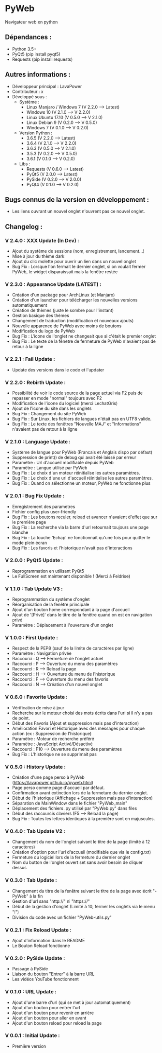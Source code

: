 # PyWeb
Navigateur web en python

## Dépendances :
- Python 3.5+
- PyQt5 (pip install pyqt5)
- Requests (pip install requests)

## Autres informations :
- Développeur principal : LavaPower
- Contributeur : x
- Développé sous :
  - Système :
    - Linux Manjaro / Windows 7 (V 2.2.0 --> Latest)
    - Windows 10 (V 2.1.0 --> V 2.2.0)
    - Linux Ubuntu 17.10 (V 0.5.0 --> V 2.1.0)
    - Linux Debian 9 (V 0.2.0 --> V 0.5.0)
    - Windows 7 (V 0.1.0 --> V 0.2.0)
  - Version Python :
    - 3.6.5 (V 2.2.0 --> Latest)
    - 3.6.4 (V 2.1.0 --> V 2.2.0)
    - 3.6.3 (V 0.5.0 --> V 2.1.0)
    - 3.5.3 (V 0.2.0 --> V 0.5.0)
    - 3.6.1 (V 0.1.0 --> V 0.2.0)
  - Libs :
    - Requests (V 0.6.0 --> Latest)
    - PyQt5 (V 2.0.0 --> Latest)
    - PySide (V 0.2.0 --> V 2.0.0)
    - PyQt4 (V 0.1.0 --> V 0.2.0)

## Bugs connus de la version en développement :

- Les liens ouvrant un nouvel onglet n'ouvrent pas ce nouvel onglet.

## Changelog : 

### V 2.4.0 : XXX Update (In Dev) :
- Ajout du système de sessions (nom, enregistrement, lancement...)
- Mise à jour du thème dark
- Ajout du clic molette pour ouvrir un lien dans un nouvel onglet
- Bug Fix : Lorsque l'on fermait le dernier onglet, si on voulait fermer PyWeb, le widget disparaissait mais la fenêtre restée

### V 2.3.0 : Appearance Update (LATEST) :
- Création d'un package pour ArchLinux (et Manjaro)
- Création d'un launcher pour télécharger les nouvelles versions automatiquement
- Création de thèmes (juste le sombre pour l'instant)
- Gestion basique des thèmes
- Changement de traduction (modification et nouveaux ajouts)
- Nouvelle apparence de PyWeb avec moins de boutons
- Modification du logo de PyWeb
- Bug Fix : L'icone de l'onglet ne changeait que si c'était le premier onglet
- Bug Fix : Le texte de la fênetre de fermeture de PyWeb n'avaient pas de retour à la ligne

### V 2.2.1 : Fail Update :
- Update des versions dans le code et l'updater

### V 2.2.0 : Rebirth Update :
- Possibilité de voir le code source de la page actuel via F2 puis de repasser en mode "normal" toujours avec F2
- Modification de l'icone du logiciel (merci LechatGris)
- Ajout de l'icone du site dans les onglets
- Bug Fix : Changement du site PyWeb
- Bug Fix : Sur Linux, les fichiers de langues n'était pas en UTF8 valide.
- Bug Fix : Le texte des fenêtres "Nouvelle MAJ" et "Informations" n'avaient pas de retour à la ligne

### V 2.1.0 : Language Update :
- Système de langue pour PyWeb (Francais et Anglais dispo par défaut)
- Suppression de print() de debug qui avait été laissé par erreur
- Paramètre : Url d'accueil modifiable depuis PyWeb
- Paramètre : Langue utilisé par PyWeb
- Bug Fix : Le choix d'un moteur réinitialise les autres paramètres.
- Bug Fix : Le choix d'une url d'accueil réinitialise les autres paramètres.
- Bug Fix : Quand on sélectionne un moteur, PyWeb ne fonctionne plus

### V 2.0.1 : Bug Fix Update :
- Enregistrement des paramètres
- Fichier config plus user-friendly
- Bug Fix : Les boutons reculer, reload et avancer n'avaient d'effet que sur le première page
- Bug Fix : La recherche via la barre d'url retournait toujours une page blanche
- Bug Fix : La touche 'Echap' ne fonctionnait qu'une fois pour quitter le mode plein écran
- Bug Fix : Les favoris et l'historique n'avait pas d'interactions

### V 2.0.0 : PyQt5 Update :
- Reprogrammation en utilisant PyQt5
- Le FullScreen est maintenant disponible ! (Merci à Feldrise)

### V 1.1.0 : Tab Update V3 :
- Reprogrammation du système d'onglet
- Réorganisation de la fenêtre principale
- Ajout d'un bouton home correspondant à la page d'accueil
- Ajout de '[Privé]' dans le titre de la fenêtre quand on est en navigation privé
- Paramètre : Déplacement à l'ouverture d'un onglet

### V 1.0.0 : First Update :
- Respect de la PEP8 (sauf de la limite de caractères par ligne)
- Paramètre : Navigation privée
- Raccourci : Q --> Fermeture de l'onglet actuel
- Raccourci : P --> Ouverture du menu des paramètres
- Raccourci : R --> Reload la page
- Raccourci : H --> Ouverture du menu de l'historique
- Raccourci : F --> Ouverture du menu des favoris
- Raccourci : N --> Création d'un nouvel onglet

### V 0.6.0 : Favorite Update :
- Vérification de mise à jour
- Recherche sur le moteur choisi des mots écrits dans l'url si il n'y a pas de point.
- Début des Favoris (Ajout et suppression mais pas d'interaction)
- Amélioration Favori et Historique avec des messages pour chaque action (ex : Suppression de l'historique)
- Paramètre : Moteur de recherche préféré
- Paramètre : JavaScript Activé/Désactivé
- Raccourci : F10 --> Ouverture du menu des paramètres
- Bug Fix : L'historique ne se supprimait pas

### V 0.5.0 : History Update :
- Création d'une page perso à PyWeb (https://lavapower.github.io/pyweb.html)
- Page perso comme page d'accueil par défaut.
- Confirmation avant extinction lors de la fermeture du dernier onglet.
- Début de l'historique (Affichage + Suppression mais pas d'interaction)
- Séparation de MainWindow dans le fichier "PyWeb_main"
- Déplacement des fichiers .py utilisé par "PyWeb.py" dans files
- Début des raccourcis claviers (F5 --> Reload la page)
- Bug Fix : Toutes les lettres identiques à la première sont en majuscules.

### V 0.4.0 : Tab Update V2 :
- Changement du nom de l'onglet suivant le titre de la page (limité à 12 caractères)
- Création d'option pour l'url d'accueil (modifiable que via le config.txt)
- Fermeture du logiciel lors de la fermeture du dernier onglet
- Nom du button de l'onglet ouvert set sans avoir besoin de cliquer dessus

### V 0.3.0 : Tab Update :
- Changement du titre de la fenêtre suivant le titre de la page avec écrit "- PyWeb" à la fin
- Gestion d'url sans "http://" ni "https://"
- Début de la gestion d'onglet (Limité à 10, fermer les onglets via le menu "⁞")
- Division du code avec un fichier "PyWeb-utils.py"

### V 0.2.1 : Fix Reload Update :
- Ajout d'information dans le README
- Le Bouton Reload fonctionne

### V 0.2.0 : PySide Update :
- Passage à PySide
- Liaison du bouton "Entrer" à la barre URL
- Les vidéos YouTube fonctionnent

### V 0.1.0 : URL Update :
- Ajout d'une barre d'url (qui se met à jour automatiquement)
- Ajout d'un bouton pour entrer l'url
- Ajout d'un bouton pour revenir en arrière
- Ajout d'un bouton pour aller en avant
- Ajout d'un bouton reload pour reload la page

### V 0.0.1 : Initial Update :
- Première version
